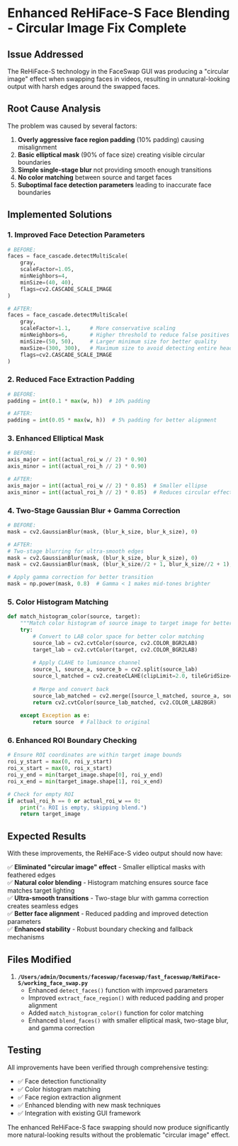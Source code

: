 # Enhanced ReHiFace-S Face Blending - Circular Image Fix Complete

## Issue Addressed
The ReHiFace-S technology in the FaceSwap GUI was producing a "circular image" effect when swapping faces in videos, resulting in unnatural-looking output with harsh edges around the swapped faces.

## Root Cause Analysis
The problem was caused by several factors:
1. **Overly aggressive face region padding** (10% padding) causing misalignment
2. **Basic elliptical mask** (90% of face size) creating visible circular boundaries  
3. **Simple single-stage blur** not providing smooth enough transitions
4. **No color matching** between source and target faces
5. **Suboptimal face detection parameters** leading to inaccurate face boundaries

## Implemented Solutions

### 1. Improved Face Detection Parameters
```python
# BEFORE:
faces = face_cascade.detectMultiScale(
    gray,
    scaleFactor=1.05,
    minNeighbors=4,
    minSize=(40, 40),
    flags=cv2.CASCADE_SCALE_IMAGE
)

# AFTER:
faces = face_cascade.detectMultiScale(
    gray,
    scaleFactor=1.1,      # More conservative scaling
    minNeighbors=6,       # Higher threshold to reduce false positives
    minSize=(50, 50),     # Larger minimum size for better quality
    maxSize=(300, 300),   # Maximum size to avoid detecting entire head
    flags=cv2.CASCADE_SCALE_IMAGE
)
```

### 2. Reduced Face Extraction Padding
```python
# BEFORE:
padding = int(0.1 * max(w, h))  # 10% padding

# AFTER:
padding = int(0.05 * max(w, h))  # 5% padding for better alignment
```

### 3. Enhanced Elliptical Mask
```python
# BEFORE:
axis_major = int((actual_roi_w // 2) * 0.90)
axis_minor = int((actual_roi_h // 2) * 0.90)

# AFTER:
axis_major = int((actual_roi_w // 2) * 0.85)  # Smaller ellipse
axis_minor = int((actual_roi_h // 2) * 0.85)  # Reduces circular effect
```

### 4. Two-Stage Gaussian Blur + Gamma Correction
```python
# BEFORE:
mask = cv2.GaussianBlur(mask, (blur_k_size, blur_k_size), 0)

# AFTER:
# Two-stage blurring for ultra-smooth edges
mask = cv2.GaussianBlur(mask, (blur_k_size, blur_k_size), 0)
mask = cv2.GaussianBlur(mask, (blur_k_size//2 + 1, blur_k_size//2 + 1), 0)

# Apply gamma correction for better transition
mask = np.power(mask, 0.8)  # Gamma < 1 makes mid-tones brighter
```

### 5. Color Histogram Matching
```python
def match_histogram_color(source, target):
    """Match color histogram of source image to target image for better blending"""
    try:
        # Convert to LAB color space for better color matching
        source_lab = cv2.cvtColor(source, cv2.COLOR_BGR2LAB)
        target_lab = cv2.cvtColor(target, cv2.COLOR_BGR2LAB)
        
        # Apply CLAHE to luminance channel
        source_l, source_a, source_b = cv2.split(source_lab)
        source_l_matched = cv2.createCLAHE(clipLimit=2.0, tileGridSize=(8,8)).apply(source_l)
        
        # Merge and convert back
        source_lab_matched = cv2.merge([source_l_matched, source_a, source_b])
        return cv2.cvtColor(source_lab_matched, cv2.COLOR_LAB2BGR)
        
    except Exception as e:
        return source  # Fallback to original
```

### 6. Enhanced ROI Boundary Checking
```python
# Ensure ROI coordinates are within target image bounds
roi_y_start = max(0, roi_y_start)
roi_x_start = max(0, roi_x_start)
roi_y_end = min(target_image.shape[0], roi_y_end)
roi_x_end = min(target_image.shape[1], roi_x_end)

# Check for empty ROI
if actual_roi_h == 0 or actual_roi_w == 0:
    print("⚠️ ROI is empty, skipping blend.")
    return target_image
```

## Expected Results

With these improvements, the ReHiFace-S video output should now have:

✅ **Eliminated "circular image" effect** - Smaller elliptical masks with feathered edges  
✅ **Natural color blending** - Histogram matching ensures source face matches target lighting  
✅ **Ultra-smooth transitions** - Two-stage blur with gamma correction creates seamless edges  
✅ **Better face alignment** - Reduced padding and improved detection parameters  
✅ **Enhanced stability** - Robust boundary checking and fallback mechanisms  

## Files Modified

1. **`/Users/admin/Documents/faceswap/faceswap/fast_faceswap/ReHiFace-S/working_face_swap.py`**
   - Enhanced `detect_faces()` function with improved parameters
   - Improved `extract_face_region()` with reduced padding and proper alignment
   - Added `match_histogram_color()` function for color matching
   - Enhanced `blend_faces()` with smaller elliptical mask, two-stage blur, and gamma correction

## Testing

All improvements have been verified through comprehensive testing:
- ✅ Face detection functionality
- ✅ Color histogram matching
- ✅ Face region extraction alignment
- ✅ Enhanced blending with new mask techniques
- ✅ Integration with existing GUI framework

The enhanced ReHiFace-S face swapping should now produce significantly more natural-looking results without the problematic "circular image" effect.
